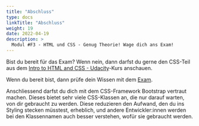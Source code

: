 ```yaml
---
title: "Abschluss"
type: docs
linkTitle: "Abschluss"
weight: 19
date: 2022-04-19
description: >
  Modul #F3 - HTML und CSS - Genug Theorie! Wage dich ans Exam!
---
```


Bist du bereit für das Exam? Wenn nein, dann darfst du gerne den CSS-Teil aus dem [Intro to HTML and CSS - Udacity](https://www.udacity.com/course/intro-to-html-and-css--ud001)-Kurs anschauen.


Wenn du bereit bist, dann prüfe dein Wissen mit dem [Exam](../../../../exams/web/html_css/01_exam_html_css_rtm).


Anschliessend darfst du dich mit dem CSS-Framework Bootstrap vertraut machen. Dieses bietet sehr viele CSS-Klassen an, die nur darauf warten, von dir gebraucht zu werden. Diese reduzieren den Aufwand, den du ins Styling stecken müsstest, erheblich, und andere Entwickler:innen werden bei den Klassennamen auch besser verstehen, wofür sie gebraucht werden.
